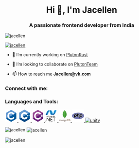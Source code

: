<h1 align="center">Hi 👋, I'm Jacellen</h1>
<h3 align="center">A passionate frontend developer from India</h3>

<p align="left"> <img src="https://komarev.com/ghpvc/?username=jacellen&label=Profile%20views&color=0e75b6&style=flat" alt="jacellen" /> </p>

<p align="left"> <a href="https://github.com/ryo-ma/github-profile-trophy"><img src="https://github-profile-trophy.vercel.app/?username=jacellen" alt="jacellen" /></a> </p>

- 🔭 I’m currently working on [PlutonRust](https://vk.com/pluton_rust)

- 👯 I’m looking to collaborate on [PlutonTeam](https://github.com/PlutonTeam)

- 📫 How to reach me **Jacellen@vk.com**

<h3 align="left">Connect with me:</h3>
<p align="left">
</p>

<h3 align="left">Languages and Tools:</h3>
<p align="left"> <a href="https://www.cprogramming.com/" target="_blank" rel="noreferrer"> <img src="https://raw.githubusercontent.com/devicons/devicon/master/icons/c/c-original.svg" alt="c" width="40" height="40"/> </a> <a href="https://www.w3schools.com/cpp/" target="_blank" rel="noreferrer"> <img src="https://raw.githubusercontent.com/devicons/devicon/master/icons/cplusplus/cplusplus-original.svg" alt="cplusplus" width="40" height="40"/> </a> <a href="https://www.w3schools.com/cs/" target="_blank" rel="noreferrer"> <img src="https://raw.githubusercontent.com/devicons/devicon/master/icons/csharp/csharp-original.svg" alt="csharp" width="40" height="40"/> </a> <a href="https://dotnet.microsoft.com/" target="_blank" rel="noreferrer"> <img src="https://raw.githubusercontent.com/devicons/devicon/master/icons/dot-net/dot-net-original-wordmark.svg" alt="dotnet" width="40" height="40"/> </a> <a href="https://www.mongodb.com/" target="_blank" rel="noreferrer"> <img src="https://raw.githubusercontent.com/devicons/devicon/master/icons/mongodb/mongodb-original-wordmark.svg" alt="mongodb" width="40" height="40"/> </a> <a href="https://www.php.net" target="_blank" rel="noreferrer"> <img src="https://raw.githubusercontent.com/devicons/devicon/master/icons/php/php-original.svg" alt="php" width="40" height="40"/> </a> <a href="https://unity.com/" target="_blank" rel="noreferrer"> <img src="https://www.vectorlogo.zone/logos/unity3d/unity3d-icon.svg" alt="unity" width="40" height="40"/> </a> </p>

<p><img align="left" src="https://github-readme-stats.vercel.app/api/top-langs?username=jacellen&show_icons=true&locale=en&layout=compact" alt="jacellen" /></p>

<p>&nbsp;<img align="center" src="https://github-readme-stats.vercel.app/api?username=jacellen&show_icons=true&locale=en" alt="jacellen" /></p>

<p><img align="center" src="https://github-readme-streak-stats.herokuapp.com/?user=jacellen&" alt="jacellen" /></p>

